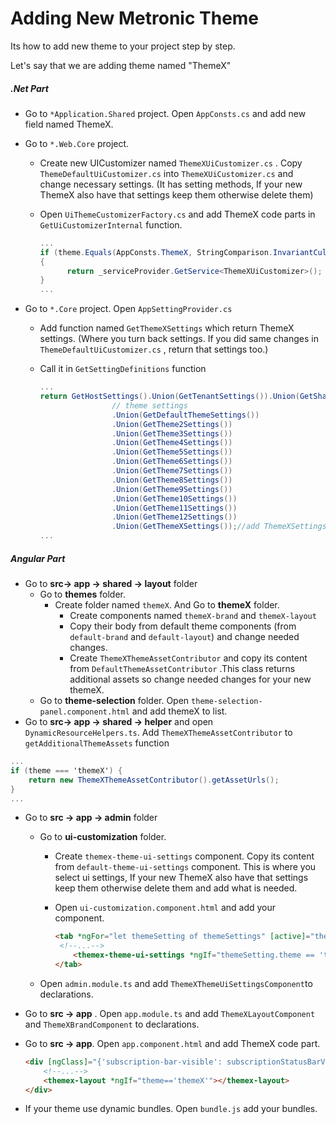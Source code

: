 # Adding New Metronic Theme

Its how to add new theme to your project step by step.

Let's say that we are adding theme named "ThemeX"

##### 		*.Net Part*

* Go to  `*Application.Shared` project. Open `AppConsts.cs`  and add new field named ThemeX. 

* Go to `*.Web.Core` project.

  - Create new UICustomizer named `ThemeXUiCustomizer.cs` . Copy `ThemeDefaultUiCustomizer.cs` into  `ThemeXUiCustomizer.cs` and change necessary settings. (It has setting methods, If your new ThemeX also have that settings keep them otherwise delete them)

  - Open `UiThemeCustomizerFactory.cs` and add ThemeX code parts in `GetUiCustomizerInternal` function.

    ```csharp
    ...
    if (theme.Equals(AppConsts.ThemeX, StringComparison.InvariantCultureIgnoreCase))
    {
          return _serviceProvider.GetService<ThemeXUiCustomizer>();
    }
    ...
    ```

* Go to `*.Core`  project. Open `AppSettingProvider.cs` 

  - Add function  named `GetThemeXSettings`  which return ThemeX settings. (Where you turn back settings. If you did same changes in `ThemeDefaultUiCustomizer.cs` , return that settings too.)

  - Call it in `GetSettingDefinitions` function

    ```csharp
    ... 
    return GetHostSettings().Union(GetTenantSettings()).Union(GetSharedSettings())
                    // theme settings
                    .Union(GetDefaultThemeSettings())
                    .Union(GetTheme2Settings())
                    .Union(GetTheme3Settings())
                    .Union(GetTheme4Settings())
                    .Union(GetTheme5Settings())
                    .Union(GetTheme6Settings())
                    .Union(GetTheme7Settings())
                    .Union(GetTheme8Settings())
                    .Union(GetTheme9Settings())
                    .Union(GetTheme10Settings())
                    .Union(GetTheme11Settings())
                    .Union(GetTheme12Settings())
                    .Union(GetThemeXSettings());//add ThemeXSettings
    ...
    ```



##### *Angular Part*

* Go to  **src-> app -> shared -> layout** folder
  * Go to **themes** folder.
    * Create folder named `themeX`. And Go to **themeX** folder.
      * Create components named  `themeX-brand` and `themeX-layout`
      * Copy their body from default theme components (from `default-brand` and `default-layout`) and change needed changes.
      * Create `ThemeXThemeAssetContributor` and copy its content from `DefaultThemeAssetContributor` .This class returns additional assets so change needed changes for your new themeX.
  * Go to **theme-selection** folder. Open `theme-selection-panel.component.html` and add themeX to list.
* Go to **src-> app -> shared -> helper**  and open `DynamicResourceHelpers.ts`. Add `ThemeXThemeAssetContributor` to `getAdditionalThemeAssets` function

```csharp
...
if (theme === 'themeX') {
	return new ThemeXThemeAssetContributor().getAssetUrls();
}
...
```

* Go to **src -> app -> admin** folder

  * Go to **ui-customization** folder.

    * Create `themex-theme-ui-settings` component. Copy its content from `default-theme-ui-settings` component. This is where you select ui settings, If your new ThemeX also have that settings keep them otherwise delete them and add what is needed.

    * Open `ui-customization.component.html` and add your component.

      

      ```html
      <tab *ngFor="let themeSetting of themeSettings" [active]="themeSetting.theme == currentThemeName">
       <!--...-->
          <themex-theme-ui-settings *ngIf="themeSetting.theme == 'themeX'" [settings]="themeSetting"></themex-theme-ui-settings>
      </tab>
      ```

  * Open `admin.module.ts` and add `ThemeXThemeUiSettingsComponent`to declarations.

* Go to **src -> app** . Open `app.module.ts` and add `ThemeXLayoutComponent` and `ThemeXBrandComponent` to declarations.

* Go to **src -> app**. Open `app.component.html` and add ThemeX code part.

  ```html
  <div [ngClass]="{'subscription-bar-visible': subscriptionStatusBarVisible()}">
      <!--...-->
      <themex-layout *ngIf="theme=='themeX'"></themex-layout>
  </div>
  ```

* If your theme use dynamic bundles. Open `bundle.js` add your bundles.